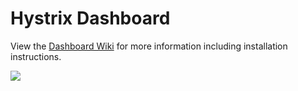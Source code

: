 # Hystrix Dashboard

View the [Dashboard Wiki](https://github.com/Netflix/Hystrix/wiki/Dashboard) for more information including installation instructions.

<img src="https://github.com/Netflix/Hystrix/wiki/images/dashboard-example-640.png">